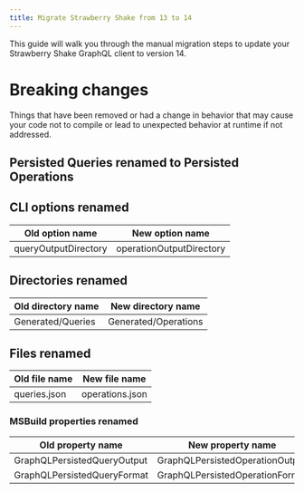 ```yaml
---
title: Migrate Strawberry Shake from 13 to 14
---
```


This guide will walk you through the manual migration steps to update your Strawberry Shake GraphQL client to version 14.

# Breaking changes

Things that have been removed or had a change in behavior that may cause your code not to compile or lead to unexpected behavior at runtime if not addressed.

## Persisted Queries renamed to Persisted Operations

## CLI options renamed

| Old option name      | New option name          |
|----------------------|--------------------------|
| queryOutputDirectory | operationOutputDirectory |

## Directories renamed

| Old directory name | New directory name   |
|--------------------|----------------------|
| Generated/Queries  | Generated/Operations |

## Files renamed

| Old file name | New file name   |
|---------------|-----------------|
| queries.json  | operations.json |

### MSBuild properties renamed

| Old property name           | New property name               |
|-----------------------------|---------------------------------|
| GraphQLPersistedQueryOutput | GraphQLPersistedOperationOutput |
| GraphQLPersistedQueryFormat | GraphQLPersistedOperationFormat |
